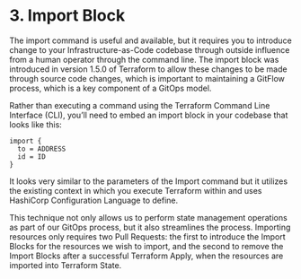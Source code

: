 # 3. Import Block

The import command is useful and available, but it requires you to introduce change to your Infrastructure-as-Code codebase through outside influence from a human operator through the command line. The import block was introduced in version 1.5.0 of Terraform to allow these changes to be made through source code changes, which is important to maintaining a GitFlow process, which is a key component of a GitOps model.

Rather than executing a command using the Terraform Command Line Interface (CLI), you’ll need to embed an import block in your codebase that looks like this:

	import {
	  to = ADDRESS
	  id = ID
	}

It looks very similar to the parameters of the Import command but it utilizes the existing context in which you execute Terraform within and uses HashiCorp Configuration Language to define.

This technique not only allows us to perform state management operations as part of our GitOps process, but it also streamlines the process. Importing resources only requires two Pull Requests: the first to introduce the Import Blocks for the resources we wish to import, and the second to remove the Import Blocks after a successful Terraform Apply, when the resources are imported into Terraform State.